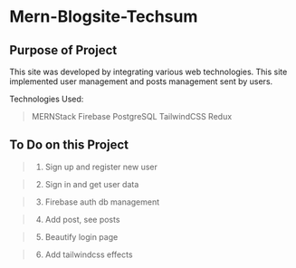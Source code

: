 # Mern-Blogsite-Techsum

## Purpose of Project

This site was developed by integrating various web technologies. This site implemented user management and posts management sent by users.

Technologies Used:
> MERNStack
> Firebase
> PostgreSQL
> TailwindCSS
> Redux

## To Do on this Project

> 1. Sign up and register new user

>2. Sign in and get user data

> 3. Firebase auth db management

> 4. Add post, see posts

> 5. Beautify login page

> 6. Add tailwindcss effects